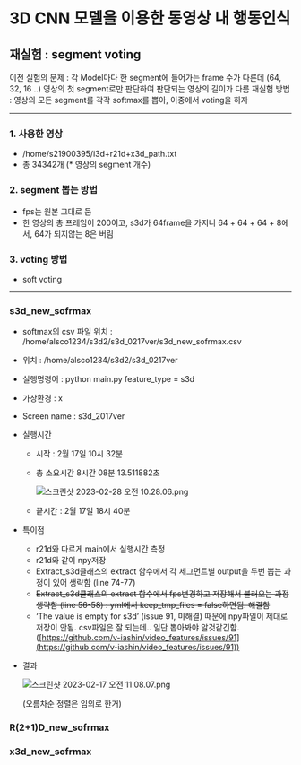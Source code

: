 # 3D CNN 모델을 이용한 동영상 내 행동인식

## 재실험 : segment voting

이전 실험의 문제 : 각 Model마다 한 segment에 들어가는 frame 수가 다른데 (64, 32, 16 ..) 영상의 첫 segment로만 판단하여 판단되는 영상의 길이가 다름
재실험 방법 : 영상의 모든 segment를 각각 softmax를 뽑아, 이중에서 voting을 하자

---

### 1. 사용한 영상

- /home/s21900395/i3d+r21d+x3d_path.txt
- 총 34342개 (* 영상의 segment 개수)

### 2. segment 뽑는 방법

- fps는 원본 그대로 둠
- 한 영상의 총 프레임이 200이고, s3d가 64frame을 가지니 64 + 64 + 64 + 8에서, 64가 되지않는 8은 버림

### 3. voting 방법

- soft voting

---

### s3d_new_sofrmax

- softmax의 csv 파일 위치 : /home/alsco1234/s3d2/s3d_0217ver/s3d_new_sofrmax.csv
- 위치 : /home/alsco1234/s3d2/s3d_0217ver
- 실행명령어 : python main.py feature_type = s3d
- 가상환경 : x
- Screen name : s3d_2017ver
- 실행시간
    - 시작 : 2월 17일 10시 32분
    - 총 소요시간 8시간 08분 13.511882초
        
        ![스크린샷 2023-02-28 오전 10.28.06.png](https://s3-us-west-2.amazonaws.com/secure.notion-static.com/60b69da1-83ee-45cb-9a4c-9b21659439ad/%E1%84%89%E1%85%B3%E1%84%8F%E1%85%B3%E1%84%85%E1%85%B5%E1%86%AB%E1%84%89%E1%85%A3%E1%86%BA_2023-02-28_%E1%84%8B%E1%85%A9%E1%84%8C%E1%85%A5%E1%86%AB_10.28.06.png)
        
    - 끝시간 : 2월 17일 18시 40분
- 특이점
    - r21d와 다르게 main에서 실행시간 측정
    - r21d와 같이 npy저장
    - Extract_s3d클래스의 extract 함수에서 각 세그먼트별 output을 두번 뽑는 과정이 있어 생략함 (line 74-77)
    - ~~Extract_s3d클래스의 extract 함수에서 fps변경하고 저장해서 불러오는 과정 생략함 (line 56-58) : yml에서 keep_tmp_files = false하면됨. 해결함~~
    - ‘The value is empty for s3d’ (issue 91, 미해결) 때문에 npy파일이 제대로 저장이 안됨. csv파일은 잘 되는데.. 일단 뽑아봐야 알것같긴함. ([https://github.com/v-iashin/video_features/issues/91](https://github.com/v-iashin/video_features/issues/91))
- 결과

    ![스크린샷 2023-02-17 오전 11.08.07.png](https://s3-us-west-2.amazonaws.com/secure.notion-static.com/5e4a3ff3-3212-4fb7-acd9-3f0828400184/%E1%84%89%E1%85%B3%E1%84%8F%E1%85%B3%E1%84%85%E1%85%B5%E1%86%AB%E1%84%89%E1%85%A3%E1%86%BA_2023-02-17_%E1%84%8B%E1%85%A9%E1%84%8C%E1%85%A5%E1%86%AB_11.08.07.png)
    
    (오름차순 정렬은 임의로 한거)

### R(2+1)D_new_sofrmax

### x3d_new_sofrmax